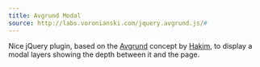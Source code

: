 ```yaml
---
title: Avgrund Modal
source: http://labs.voronianski.com/jquery.avgrund.js/#
---
```

Nice jQuery plugin, based on the [Avgrund](http://lab.hakim.se/avgrund/) concept by [Hakim](http://hakim.se), to display a modal layers showing the depth between it and the page.  